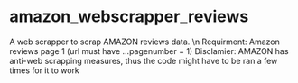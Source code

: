 # amazon_webscrapper_reviews
A web scrapper to scrap AMAZON reviews data. \n
Requirment: Amazon reviews page 1 (url must have ...pagenumber = 1) 
Disclamier: AMAZON has anti-web scrapping measures, thus the code might have to be ran a few times for it to work
